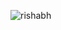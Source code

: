![rishabh](https://user-images.githubusercontent.com/95120714/143679646-8f96b803-7e23-4696-b607-03cb488de2bb.png)
